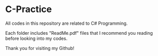 # C-Practice

All codes in this repository are related to C# Programming.

Each folder includes "ReadMe.pdf" files that I recommend you reading before looking into my codes.

Thank you for visiting my Github!
